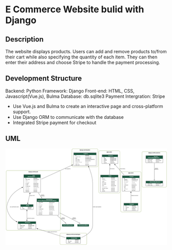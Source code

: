 # E Commerce Website bulid with Django
## Description
The website displays products. Users can add and remove products to/from their cart while also specifying the quantity of each item. They can then enter their address and choose Stripe to handle the payment processing.

## Development Structure
Backend: Python
Framework: Django
Front-end: HTML, CSS, Javascript(Vue.js), Bulma
Database: db.sqlite3
Payment Intergration: Stripe

- Use Vue.js and Bulma to create an interactive page and cross-platform support.
- Use Django ORM to communicate with the database
- Integrated Stripe payment for checkout


## UML
![ER_Model](Model.png)